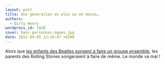 ```yaml
---
layout: post
title: Une génération en plus ou en moins…
authors:
  - Dirty Henry
wordpress_id: 1020
cover: banc-personnes-agees.jpg
date: 2012-04-05 12:10:47 +0200
---
```


Alors que
[les enfants des Beatles songent à faire un groupe ensemble](http://www.nme.com/news/the-beatles/63039),
les parents des Rolling Stones songeraient à faire de même. Le monde va mal !
